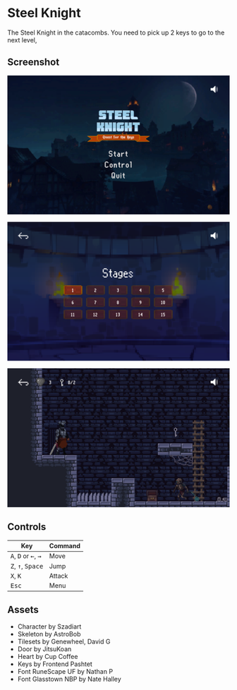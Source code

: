 # Steel Knight
The Steel Knight in the catacombs. You need to pick up 2 keys to go to the next level,

## Screenshot
<p align="center"><img src="Screenshot/steel-knight_menu.png"/></p>
<p align="center"><img src="Screenshot/steel-knight_stages.png"/></p>
<p align="center"><img src="Screenshot/steel-knight_game.png"/></p>

## Controls
| Key | Command |
| --- | --- |
| <kbd>A</kbd>, <kbd>D</kbd> or <kbd>←</kbd>, <kbd>→</kbd> | Move |
| <kbd>Z</kbd>, <kbd>↑</kbd>, <kbd>Space</kbd> | Jump |
| <kbd>X</kbd>, <kbd>K</kbd>| Attack|
| <kbd>Esc</kbd> | Menu|

## Assets
* Character by Szadiart
* Skeleton by AstroBob
* Tilesets by Genewheel, David G
* Door by JitsuKoan
* Heart by Cup Coffee
* Keys by Frontend Pashtet
* Font RuneScape UF by Nathan P
* Font Glasstown NBP by Nate Halley
